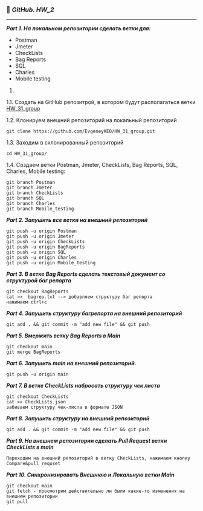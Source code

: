 ### :large_blue_diamond: **_GitHub. HW_2_**
__________________________________________________________________________
**_Part 1. На локальном репозитории сделать ветки для:_**
- Postman						       
- Jmeter						       
- CheckLists						       
- Bag Reports								
- SQL
- Charles
- Mobile testing
1.
 1.1. Создать на GitHub репозитрой, в котором будут располагаться ветки [HW_31_group](https://github.com/EvgeneyKEO/HW_31_group.git)
 
 1.2. Клонируем внешний репозиторий на локальный репозиторий 
```
git clone https://github.com/EvgeneyKEO/HW_31_group.git
```
 1.3. Заходим в склонированный репозиторий 
 ```
 cd HW_31_group/
 ```
 1.4. Создаем ветки Postman, Jmeter, CheckLists, Bag Reports, SQL, Charles, Mobile testing:
``` 
git branch Postman
git branch Jmeter
git branch CheckLists
git branch SQL
git branch Charles
git branch Mobile_testing
``` 
      
**_Part 2. Запушить все ветки на внешний репозиторий_**
```
git push -u origin Postman
git push -u origin Jmeter
git push -u origin CheckLists
git push -u origin BagReports
git push -u origin SQL
git push -u origin Charles
git push -u origin Mobile_testing
```

**_Part 3. В ветке Bag Reports сделать текстовый документ со структурой баг репорта_**
```
git checkout BagReports
cat >>  bagrep.txt --> добавляем структуру баг репорта
нажимаем ctrl+c
```
      
**_Part 4. Запушить структуру багрепорта на внешний репозиторий_**
```
git add . && git commit -m "add new file" && git push
```

**_Part 5. Вмержить ветку Bag Reports в Main_**
```
git checkout main
git merge BagReports
```
      
**_Part 6. Запушить main на внешний репозиторий._**
```
git push -u origin main
```

**_Part 7. В ветке CheckLists набросать структуру чек листа_**
```
git checkout CheckLists
cat >> CheckLists.json
забиваем структуру чек-листа в формате JSON
```

**_Part 8. Запушить структуру на внешний репозиторий_**
```
git add . && git commit -m "add new file" && git push
```

**_Part 9. На внешнем репозитории сделать Pull Request ветки CheckLists в main_**
```
Переходим на внешний репозиторий в ветку CheckLists, нажимаем кнопку Compare&pull requset
```

**_Part 10. Синхронизировать Внешнюю и Локальную ветки Main_**
```
git checkout main
git fetch - просмотрим действительно ли были какие-то изменения на внешнем репозитории
git pull
```
